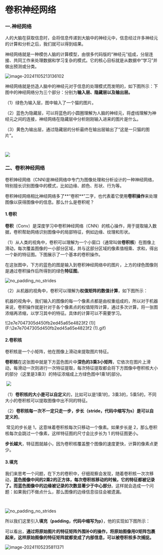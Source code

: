# 卷积神经网络

### **一.神经网络**

​	人的大脑在获取信息时，会将信息传递到大脑中的神经元中，信息经过许多神经元的计算和分析之后，我们就可以得到结果。

​	神经网络就是一种模仿人脑的计算模型，由很多代码版的“神经元”组成，分层连接、共同工作来处理数据和学习复杂的模式。它的核心目标就是从数据中“学习”并做出预测或分类。



![image-20241105213136102](C:\Users\dusty\AppData\Roaming\Typora\typora-user-images\image-20241105213136102.png)



神经网络就是仿造人脑中的神经元对于信息的处理模式而发明的，如下图所示：下图中的神经网络分为三个部分：分别为**输入层、隐藏层以及输出层。**

（1）绿色为输入层，图中输入了一个猫的图片。

（2）蓝色为隐藏层，可以将蓝色的小圆圈理解为人脑的神经元，将虚线理解为神经元之间的连接，神经网络在隐藏层中分析刚刚输入进来的图片是什么。

（3）黄色为输出层，通过隐藏层的分析最终在输出层输出了“这是一只猫的图片”。

​		

![](C:\Users\dusty\AppData\Roaming\Typora\typora-user-images\image-20241105212047416.png)

### 二、卷积神经网络

​	卷积神经网络（CNN)是神经网络中专门为图像处理和分析设计的一种神经网络，特别擅长识别图像中的模式，比如边缘、颜色、形状、行为等。

​	卷积神经网络相比神经网络多了**“卷积**”二字，也代表着它使用**卷积操作**来处理图像以获得图像中的信息。那么什么是卷积呢？



#### 1.卷积

​	**卷积**（Conv）是深度学习中卷积神经网络（CNN）的核心操作，用于提取输入数据，卷积帮助网络识别图像中的局部特征，例如边缘、纹理和形状。

​	（1）从人类的视角中，卷积可以理解为一个小窗口（通常叫做**卷积核**）在图像上滑动，每次覆盖图像的一小部分区域，并与这部分区域的像素值相乘、求和，得出一个新的特征图。下图展示了一个基本的卷积操作。

​	 在这张图中，下方的蓝色的图是输入到卷积神经网络中的图片，上方的绿色图像则是通过卷积操作后所得到的绿色**特征图**。

![no_padding_no_strides](F:\no_padding_no_strides.gif)

​     （2）从机器的视角中，卷积可以理解为**权值矩阵的数值计算**，如下图所示：

​	   机器的视角中，我们输入的图像的每一个像素点都是由权重组成的，所以对于机器来说，卷积操作就是针对于各个像素点的权值矩阵计算，通过多次计算，将一张图浓缩再浓缩，以学习其中的特征。具体的计算可以不需要学习。

![2e7e7047305d450fb2ed45a65e4823f2 (1)](F:\2e7e7047305d450fb2ed45a65e4823f2 (1).gif)



#### 2.卷积核

卷积核是一个小矩阵，他在图像上滑动来提取图片特征。

**卷积核**在这张图中就是下方蓝色图片中**深色的3乘3小矩阵**，它依次在图片上滑动，每滑动一次则进行一次特征提取，每次特征提取都会将下方图像中卷积核大小的部分（这里是3乘3）的特征浓缩成上方绿色图中1乘1的部分。

​	![](F:\no_padding_no_strides.gif)

（1）**卷积核的大小是可以自定义**的，比如可以是1乘1的，3乘3的，5乘5的，不同大小的卷积核可以提取图像中出不同的特征。

（2）**卷积核每一次不一定只走一步，步长（stride，代码中缩写为s）是可以自定义的**。

​	常见的步长是 1，这意味着卷积核每次只移动一个像素。如果步长是 2，那么卷积核每次会跳过一个像素，这样特征图的尺寸会比步长为 1 的特征图更小。

​	**步长越大**，特征图就越小，因为卷积核覆盖整个图像的速度更快，计算的像素点更少。



####  3.填充

 我们来思考一个问题，在下方的卷积中，仔细观察会发现，随着卷积核一次次移动，**蓝色图像中间的2乘2的正方体，每次卷积核移动的时候，它的特征都被记录了。而蓝色图像中的边缘被记录的次数显著少于中心部分**。这样就会造成一个问题：如果我们不做点什么，那么图像的边缘信息往往会被遗漏。

​	



![no_padding_no_strides](F:\no_padding_no_strides.gif)

所以我们这里引入**填充（padding，代码中缩写为p）**，他的实现如下图所示：

可以看出，**通过将原始图片的特征矩阵外围补0的操作，将原始图像用0矩阵包裹起来，这样原始图像的特征矩阵就都变成了内部信息，可以被卷积核多次捕捉。**

![image-20241105235811371](C:\Users\dusty\AppData\Roaming\Typora\typora-user-images\image-20241105235811371.png)

#### 	

